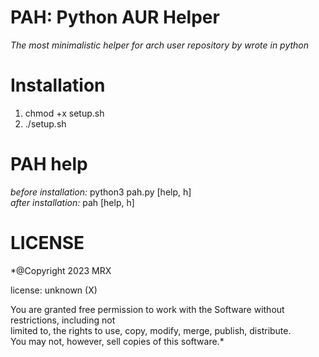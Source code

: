 # PAH: Python AUR Helper
*The most minimalistic helper for arch user repository by wrote in python*


Installation
=============
1. chmod +x setup.sh
2. ./setup.sh


PAH help
============
*before installation:* python3 pah.py [help, h]  
*after installation:* pah [help, h]


LICENSE
============
*@Copyright 2023 MRX  
  
license: unknown (X)  
  
You are granted free permission to work with the Software without restrictions, including not  
limited to, the rights to use, copy, modify, merge, publish, distribute.  
You may not, however, sell copies of this software.*  



